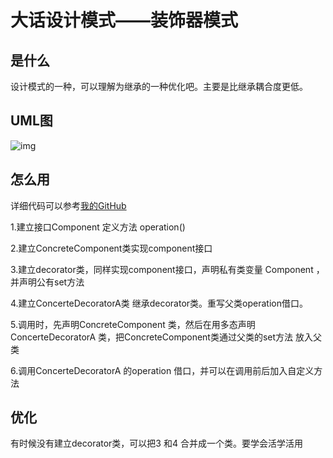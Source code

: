 # 大话设计模式——装饰器模式

## 是什么

设计模式的一种，可以理解为继承的一种优化吧。主要是比继承耦合度更低。

## UML图

![img](https://images2015.cnblogs.com/blog/815220/201704/815220-20170416031217864-1019073972.png)

## 怎么用

详细代码可以参考[我的GitHub](https://github.com/JerryDtj/designPattern/tree/master/decoratorPattern)

1.建立接口Component 定义方法 operation()

2.建立ConcreteComponent类实现component接口

3.建立decorator类，同样实现component接口，声明私有类变量 Component ，并声明公有set方法

4.建立ConcerteDecoratorA类 继承decorator类。重写父类operation借口。

5.调用时，先声明ConcreteComponent 类，然后在用多态声明ConcerteDecoratorA 类，把ConcreteComponent类通过父类的set方法 放入父类

6.调用ConcerteDecoratorA  的operation 借口，并可以在调用前后加入自定义方法

## 优化
有时候没有建立decorator类，可以把3 和4 合并成一个类。要学会活学活用